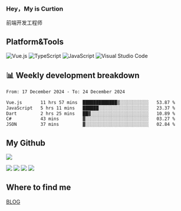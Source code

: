 ### Hey，My is Curtion
前端开发工程师
## Platform&Tools

![Vue.js](https://img.shields.io/badge/-Vue.js-4FC08D?style=flat-square&logo=Vue.js&logoColor=white)
![TypeScript](https://img.shields.io/badge/-TypeScript-007ACC?style=flat-square&logo=typescript&logoColor=white)
![JavaScript](https://img.shields.io/badge/-JavaScript-F7DF1E?style=flat-square&logo=javascript&logoColor=black)
![Visual Studio Code](https://img.shields.io/badge/-VSCode-007ACC?style=flat-square&logo=Visual-Studio-Code&logoColor=white)

## 📊 Weekly development breakdown

<!--START_SECTION:waka-->

```txt
From: 17 December 2024 - To: 24 December 2024

Vue.js       11 hrs 57 mins  █████████████▒░░░░░░░░░░░   53.87 %
JavaScript   5 hrs 11 mins   ██████░░░░░░░░░░░░░░░░░░░   23.37 %
Dart         2 hrs 25 mins   ██▓░░░░░░░░░░░░░░░░░░░░░░   10.89 %
C#           43 mins         ▓░░░░░░░░░░░░░░░░░░░░░░░░   03.27 %
JSON         37 mins         ▓░░░░░░░░░░░░░░░░░░░░░░░░   02.84 %
```

<!--END_SECTION:waka-->

## My Github

![](http://github-profile-summary-cards.vercel.app/api/cards/profile-details?username=curtion&theme=nord_bright)

![](http://github-profile-summary-cards.vercel.app/api/cards/stats?username=curtion&theme=nord_bright)
![](http://github-profile-summary-cards.vercel.app/api/cards/productive-time?username=curtion&theme=nord_bright&utcOffset=8)
![](http://github-profile-summary-cards.vercel.app/api/cards/repos-per-language?username=curtion&theme=nord_bright)
![](http://github-profile-summary-cards.vercel.app/api/cards/most-commit-language?username=curtion&theme=nord_bright)

## Where to find me

[BLOG](https://blog.3gxk.net)

